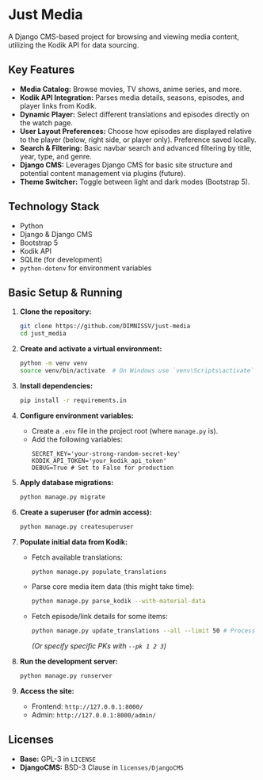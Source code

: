 # Just Media

A Django CMS-based project for browsing and viewing media content, utilizing the Kodik API for data sourcing.

## Key Features

*   **Media Catalog:** Browse movies, TV shows, anime series, and more.
*   **Kodik API Integration:** Parses media details, seasons, episodes, and player links from Kodik.
*   **Dynamic Player:** Select different translations and episodes directly on the watch page.
*   **User Layout Preferences:** Choose how episodes are displayed relative to the player (below, right side, or player only). Preference saved locally.
*   **Search & Filtering:** Basic navbar search and advanced filtering by title, year, type, and genre.
*   **Django CMS:** Leverages Django CMS for basic site structure and potential content management via plugins (future).
*   **Theme Switcher:** Toggle between light and dark modes (Bootstrap 5).

## Technology Stack

*   Python
*   Django & Django CMS
*   Bootstrap 5
*   Kodik API
*   SQLite (for development)
*   `python-dotenv` for environment variables

## Basic Setup & Running

1.  **Clone the repository:**
    ```bash
    git clone https://github.com/DIMNISSV/just-media
    cd just_media
    ```

2.  **Create and activate a virtual environment:**
    ```bash
    python -m venv venv
    source venv/bin/activate  # On Windows use `venv\Scripts\activate`
    ```

3.  **Install dependencies:**
    ```bash
    pip install -r requirements.in
    ```

4.  **Configure environment variables:**
    *   Create a `.env` file in the project root (where `manage.py` is).
    *   Add the following variables:
        ```dotenv
        SECRET_KEY='your-strong-random-secret-key'
        KODIK_API_TOKEN='your_kodik_api_token'
        DEBUG=True # Set to False for production
        ```

5.  **Apply database migrations:**
    ```bash
    python manage.py migrate
    ```

6.  **Create a superuser (for admin access):**
    ```bash
    python manage.py createsuperuser
    ```

7.  **Populate initial data from Kodik:**
    *   Fetch available translations:
        ```bash
        python manage.py populate_translations
        ```
    *   Parse core media item data (this might take time):
        ```bash
        python manage.py parse_kodik --with-material-data
        ```
    *   Fetch episode/link details for some items:
        ```bash
        python manage.py update_translations --all --limit 50 # Process 50 random items
        ```
        *(Or specify specific PKs with `--pk 1 2 3`)*

8.  **Run the development server:**
    ```bash
    python manage.py runserver
    ```

9.  **Access the site:**
    *   Frontend: `http://127.0.0.1:8000/`
    *   Admin: `http://127.0.0.1:8000/admin/`

## Licenses
* **Base:** GPL-3 in `LICENSE`
* **DjangoCMS:** BSD-3 Clause in `licenses/DjangoCMS`